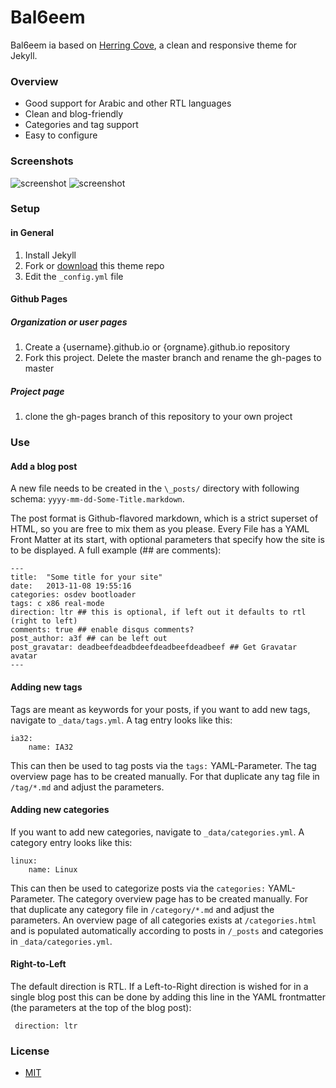 Bal6eem
=======

Bal6eem ia based on [Herring Cove](https://github.com/arnp/herring-cove), a clean and responsive theme for Jekyll.

### Overview 

* Good support for Arabic and other RTL languages
* Clean and blog-friendly
* Categories and tag support
* Easy to configure

### Screenshots

![screenshot](/images/screenshot1.png)
![screenshot](/images/screenshot2.png)

### Setup
#### in General
1. Install Jekyll
2. Fork or [download](https://github.com/a3f/bal6eem/archive/master.zip) this theme repo
3. Edit the `_config.yml` file
#### Github Pages
##### Organization or user pages
1. Create a {username}.github.io or {orgname}.github.io repository
2. Fork this project. Delete the master branch and rename the gh-pages to master
##### Project page
1. clone the gh-pages branch of this repository to your own project

### Use
#### Add a blog post
A new file needs to be created in the `\_posts/` directory with following schema: `yyyy-mm-dd-Some-Title.markdown`.

The post format is Github-flavored markdown, which is a strict superset of HTML, so you are free to mix them as you please. Every File has a YAML Front Matter at its start, with optional parameters that specify how the site is to be displayed. A full example	(## are comments):

```
---
title:  "Some title for your site"
date:   2013-11-08 19:55:16
categories: osdev bootloader
tags: c x86 real-mode
direction: ltr ## this is optional, if left out it defaults to rtl (right to left)
comments: true ## enable disqus comments?
post_author: a3f ## can be left out
post_gravatar: deadbeefdeadbdeefdeadbeefdeadbeef ## Get Gravatar avatar
---
```

#### Adding new tags
Tags are meant as keywords for your posts, if you want to add new tags, navigate to `_data/tags.yml`. A tag entry looks like this:
```
ia32:
	name: IA32
```
This can then be used to tag posts via the `tags:` YAML-Parameter. The tag overview page has to be created manually. For that duplicate any tag file in `/tag/*.md` and adjust the parameters. 

#### Adding new categories
If you want to add new categories, navigate to `_data/categories.yml`. A category entry looks like this:
```
linux:
	name: Linux
```
This can then be used to categorize posts via the `categories:` YAML-Parameter. The category overview page has to be created manually. For that duplicate any category file in `/category/*.md` and adjust the parameters. An overview page of all categories exists at `/categories.html` and is populated automatically according to posts in `/_posts` and categories in `_data/categories.yml`.


#### Right-to-Left

The default direction is RTL. If a Left-to-Right direction is wished for in a single blog post this can be done by adding this line in the YAML frontmatter (the parameters at the top of the blog post):
    
     direction: ltr


### License
* [MIT](http://opensource.org/licenses/MIT)

